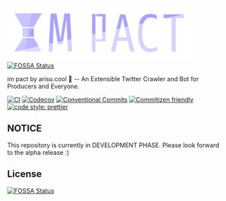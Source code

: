 ![Logo of im pact](https://github.com/arisucool/im-pact/blob/master/logos/im-pact-logo-e2-128.png?raw=true)
[![FOSSA Status](https://app.fossa.com/api/projects/git%2Bgithub.com%2Farisucool%2Fim-pact.svg?type=shield)](https://app.fossa.com/projects/git%2Bgithub.com%2Farisucool%2Fim-pact?ref=badge_shield)

im pact by arisu.cool 🍓
-- An Extensible Twitter Crawler and Bot for Producers and Everyone.

[![CI](https://img.shields.io/github/workflow/status/arisucool/im-pact/CI?style=flat-square)](https://github.com/arisucool/im-pact/actions?query=branch%3Amaster+workflow%3ACI)
[![Codecov](https://img.shields.io/codecov/c/gh/arisucool/im-pact?style=flat-square)](https://codecov.io/gh/arisucool/im-pact)
[![Conventional Commits](https://img.shields.io/badge/Conventional%20Commits-1.0.0-yellow.svg?style=flat-square)](https://conventionalcommits.org)
[![Commitizen friendly](https://img.shields.io/badge/commitizen-friendly-brightgreen.svg?style=flat-square)](http://commitizen.github.io/cz-cli/)
[![code style: prettier](https://img.shields.io/badge/code_style-prettier-ff69b4.svg?style=flat-square)](https://github.com/prettier/prettier)

## NOTICE

This repository is currently in DEVELOPMENT PHASE.
Please look forward to the alpha release :)


## License
[![FOSSA Status](https://app.fossa.com/api/projects/git%2Bgithub.com%2Farisucool%2Fim-pact.svg?type=large)](https://app.fossa.com/projects/git%2Bgithub.com%2Farisucool%2Fim-pact?ref=badge_large)